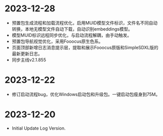 # 2023-12-28 

* 预置包生成流程和加载流程优化，启用MUID模型文件标识，文件名不同自动转换，本地无模型文件自动下载，自动识别embeddings模型。
* 模型MUID标识远程同步优化，与启动流程解耦，由手动触发。
* 预置包导航视觉优化，采用Fooocus原生色系。
* 页面顶部新增日志消息提示层，提取和展示Fooocus原版和SimpleSDXL版的最新更新日志。
* 同步主线v2.1.855

# 2023-12-22

* 修订启动流程bug，优化Windows启动包和升级包。一键启动包瘦身到75M。

# 2023-12-20

* Initial Update Log Version.
